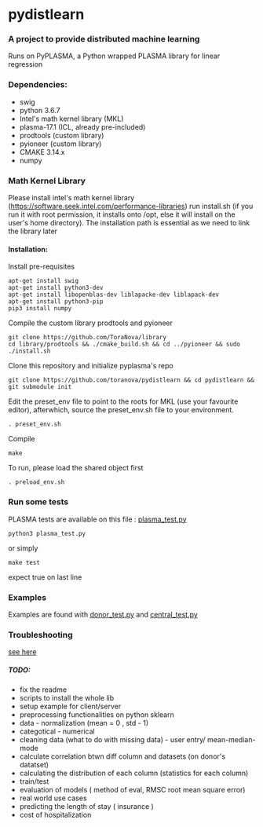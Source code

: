 # pydistlearn

### A project to provide distributed machine learning
Runs on PyPLASMA, a Python wrapped PLASMA library for linear regression


### Dependencies:
* swig
* python 3.6.7
* Intel's math kernel library (MKL)
* plasma-17.1 (ICL, already pre-included)
* prodtools (custom library)
* pyioneer (custom library)
* CMAKE 3.14.x
* numpy

### Math Kernel Library

Please install intel's math kernel library (https://software.seek.intel.com/performance-libraries) 
run install.sh (if you run it with root permission, it installs onto /opt, else it will install on 
the user's home directory). The installation path is essential as we need to link the library later

#### Installation:

Install pre-requisites

	apt-get install swig
	apt-get install python3-dev
	apt-get install libopenblas-dev liblapacke-dev liblapack-dev
	apt-get install python3-pip
	pip3 install numpy

Compile the custom library prodtools and pyioneer

	git clone https://github.com/ToraNova/library
	cd library/prodtools && ./cmake_build.sh && cd ../pyioneer && sudo ./install.sh

Clone this repository and initialize pyplasma's repo

	git clone https://github.com/toranova/pydistlearn && cd pydistlearn && git submodule init

Edit the preset_env file to point to the roots for MKL (use your favourite editor), afterwhich, 
source the preset_env.sh file to your environment.

	. preset_env.sh

Compile

	make

To run, please load the shared object first

	. preload_env.sh

### Run some tests
PLASMA tests are available on this file : [plasma_test.py](plasma_test.py)

	python3 plasma_test.py

or simply

	make test

expect true on last line

### Examples
Examples are found with [donor_test.py](donor_test.py) and [central_test.py](central_test.py)

### Troubleshooting
[see here](pyplasma/troubleshoot.md)

##### TODO: 
* fix the readme
* scripts to install the whole lib
* setup example for client/server
* preprocessing functionalities on python sklearn
* 	data - normalization (mean = 0 , std - 1)
* 	categotical - numerical
* 	cleaning data (what to do with missing data) - user entry/ mean-median-mode
* 	calculate correlation btwn diff column and datasets (on donor's datatset)
* 	calculating the distribution of each column (statistics for each column)
* 	train/test
* evaluation of models ( method of eval, RMSC root mean square error)
* real world use cases
* predicting the length of stay ( insurance )
* cost of hospitalization
